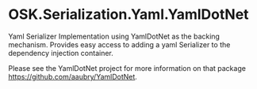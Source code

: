 # OSK.Serialization.Yaml.YamlDotNet
Yaml Serializer Implementation using YamlDotNet as the backing mechanism. Provides easy access to adding a yaml Serializer to the dependency injection container.

Please see the YamlDotNet project for more information on that package https://github.com/aaubry/YamlDotNet.